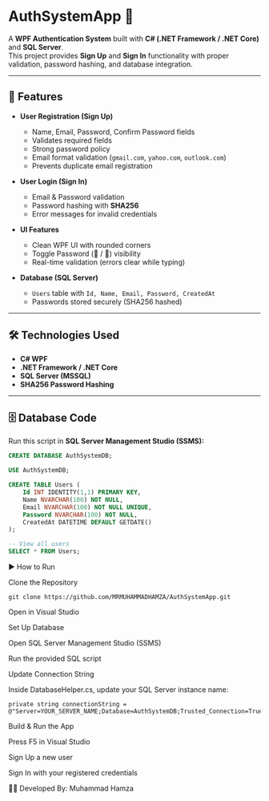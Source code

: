 # AuthSystemApp 🔐  

A **WPF Authentication System** built with **C# (.NET Framework / .NET Core)** and **SQL Server**.  
This project provides **Sign Up** and **Sign In** functionality with proper validation, password hashing, and database integration.  

---

## 🚀 Features  
- **User Registration (Sign Up)**  
  - Name, Email, Password, Confirm Password fields  
  - Validates required fields  
  - Strong password policy  
  - Email format validation (`gmail.com`, `yahoo.com`, `outlook.com`)  
  - Prevents duplicate email registration  

- **User Login (Sign In)**  
  - Email & Password validation  
  - Password hashing with **SHA256**  
  - Error messages for invalid credentials  

- **UI Features**  
  - Clean WPF UI with rounded corners  
  - Toggle Password (🙈 / 🙉) visibility  
  - Real-time validation (errors clear while typing)  

- **Database (SQL Server)**  
  - `Users` table with `Id, Name, Email, Password, CreatedAt`  
  - Passwords stored securely (SHA256 hashed)  

---

## 🛠️ Technologies Used  
- **C# WPF**  
- **.NET Framework / .NET Core**  
- **SQL Server (MSSQL)**  
- **SHA256 Password Hashing**  

---

## 🗄️ Database Code  

Run this script in **SQL Server Management Studio (SSMS):**  

```sql
CREATE DATABASE AuthSystemDB;

USE AuthSystemDB;

CREATE TABLE Users (
    Id INT IDENTITY(1,1) PRIMARY KEY,
    Name NVARCHAR(100) NOT NULL,
    Email NVARCHAR(100) NOT NULL UNIQUE,
    Password NVARCHAR(100) NOT NULL,
    CreatedAt DATETIME DEFAULT GETDATE()
);

-- View all users
SELECT * FROM Users;      

```
▶️ How to Run

Clone the Repository

```
git clone https://github.com/MRMUHAMMADHAMZA/AuthSystemApp.git

```
Open in Visual Studio

Set Up Database

Open SQL Server Management Studio (SSMS)

Run the provided SQL script

Update Connection String

Inside DatabaseHelper.cs, update your SQL Server instance name:

```
private string connectionString = @"Server=YOUR_SERVER_NAME;Database=AuthSystemDB;Trusted_Connection=True;";

```
Build & Run the App

Press F5 in Visual Studio

Sign Up a new user

Sign In with your registered credentials

👨‍💻 Developed By: Muhammad Hamza
       
